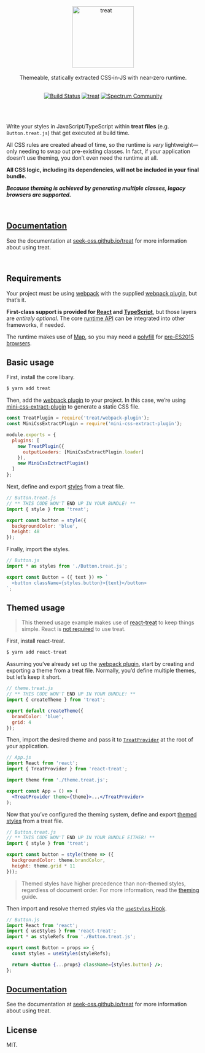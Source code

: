 <div align="center" >
  <img src="./logo.png" alt="treat" width="160px" />
  <br />
  <br />
  Themeable, statically extracted CSS&#8209;in&#8209;JS with near&#8209;zero runtime.
  <br />
  <br />

[![Build Status](https://img.shields.io/travis/seek-oss/treat/master.svg?logo=travis&style=flat-square)](http://travis-ci.org/seek-oss/treat) [![treat](https://img.shields.io/npm/v/treat.svg?label=treat&logo=npm&style=flat-square)](https://www.npmjs.com/package/treat) [![Spectrum Community](https://img.shields.io/badge/community-spectrum-a36ae4.svg?style=flat-square)](https://spectrum.chat/treatcss)

  <br />
  <br />
</div>


Write your styles in JavaScript/TypeScript within **treat files** (e.g. `Button.treat.js`) that get executed at build time.

All CSS rules are created ahead of time, so the runtime is _very_ lightweight—only needing to swap out pre-existing classes. In fact, if your application doesn’t use theming, you don’t even need the runtime at all.

**All CSS logic, including its dependencies, will not be included in your final bundle.**

_**Because theming is achieved by generating multiple classes, legacy browsers are supported.**_

<br />

## [Documentation](https://seek-oss.github.io/treat)

See the documentation at [seek-oss.github.io/treat](https://seek-oss.github.io/treat) for more information about using treat.

<br />

## Requirements

Your project must be using [webpack](https://seek-oss.github.io/treat/webpack-options) with the supplied [webpack plugin](https://seek-oss.github.io/treat/webpack-options), but that’s it.

**First-class support is provided for [React](https://reactjs.org/) and [TypeScript](https://www.typescriptlang.org/)**, but those layers are _entirely optional_. The core [runtime API](https://seek-oss.github.io/treat/runtime-api) can be integrated into other frameworks, if needed.

The runtime makes use of [Map](https://developer.mozilla.org/en-US/docs/Web/JavaScript/Reference/Global_Objects/Map), so you may need a [polyfill](https://www.npmjs.com/package/es6-map) for [pre-ES2015 browsers](https://caniuse.com/#feat=es6).

## Basic usage

First, install the core libary.

```sh
$ yarn add treat
```

Then, add the [webpack plugin](https://seek-oss.github.io/treat/setup#webpack-setup) to your project. In this case, we’re using [mini-css-extract-plugin](https://github.com/webpack-contrib/mini-css-extract-plugin) to generate a static CSS file.

```js
const TreatPlugin = require('treat/webpack-plugin');
const MiniCssExtractPlugin = require('mini-css-extract-plugin');

module.exports = {
  plugins: [
    new TreatPlugin({
      outputLoaders: [MiniCssExtractPlugin.loader]
    }),
    new MiniCssExtractPlugin()
  ]
};
```

Next, define and export [styles](https://seek-oss.github.io/treat/data-types#styles) from a treat file.

```js
// Button.treat.js
// ** THIS CODE WON'T END UP IN YOUR BUNDLE! **
import { style } from 'treat';

export const button = style({
  backgroundColor: 'blue',
  height: 48
});
```

Finally, import the styles.

```jsx
// Button.js
import * as styles from './Button.treat.js';

export const Button = ({ text }) => `
  <button className={styles.button}>{text}</button>
`;
```

## Themed usage

>This themed usage example makes use of [react-treat](https://seek-oss.github.io/treat/react-api) to keep things simple. React is [not required](https://seek-oss.github.io/treat/runtime-api) to use treat.

First, install react-treat.

```sh
$ yarn add react-treat
```

Assuming you’ve already set up the [webpack plugin](https://seek-oss.github.io/treat/setup#webpack-setup), start by creating and exporting a theme from a treat file. Normally, you’d define multiple themes, but let’s keep it short.

```js
// theme.treat.js
// ** THIS CODE WON'T END UP IN YOUR BUNDLE! **
import { createTheme } from 'treat';

export default createTheme({
  brandColor: 'blue',
  grid: 4
});
```

Then, import the desired theme and pass it to [`TreatProvider`](https://seek-oss.github.io/treat/react-api#treatprovider) at the root of your application.

```jsx
// App.js
import React from 'react';
import { TreatProvider } from 'react-treat';

import theme from './theme.treat.js';

export const App = () => (
  <TreatProvider theme={theme}>...</TreatProvider>
);
```

Now that you’ve configured the theming system, define and export [themed styles](https://seek-oss.github.io/treat/data-types#themedstyles) from a treat file.

```js
// Button.treat.js
// ** THIS CODE WON'T END UP IN YOUR BUNDLE EITHER! **
import { style } from 'treat';

export const button = style(theme => ({
  backgroundColor: theme.brandColor,
  height: theme.grid * 11
}));
```

> Themed styles have higher precedence than non-themed styles, regardless of document order. For more information, read the [theming](https://seek-oss.github.io/treat/how-it-works#theming) guide.

Then import and resolve themed styles via the [`useStyles` Hook](https://seek-oss.github.io/treat//react-api#usestyles).

```jsx
// Button.js
import React from 'react';
import { useStyles } from 'react-treat';
import * as styleRefs from './Button.treat.js';

export const Button = props => {
  const styles = useStyles(styleRefs);

  return <button {...props} className={styles.button} />;
};
```

## [Documentation](https://seek-oss.github.io/treat)

See the documentation at [seek-oss.github.io/treat](https://seek-oss.github.io/treat) for more information about using treat.

## License

MIT.

